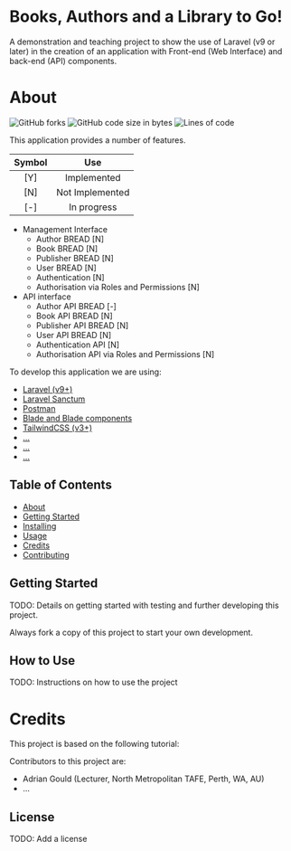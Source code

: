 # Books, Authors and a Library to Go!

A demonstration and teaching project to show the use of Laravel (v9 or
later) in the creation of an application with Front-end (Web Interface)
and back-end (API) components.

# About
![GitHub forks](https://img.shields.io/github/forks/AdyGCode/ICT50120-SaaS-Library?logo=GitHub&color=%23dc2626)
![GitHub code size in bytes](https://img.shields.io/github/languages/code-size/AdyGCode/ICT50120-SaaS-Library?color=%23059669&logo=GitHub)
![Lines of code](https://img.shields.io/tokei/lines/github/AdyGCode/ICT50120-SaaS-Library?color=%23f59e0b)

This application provides a number of features.

|  Symbol  |       Use       |
|:--------:|:---------------:|
|   [Y]    |   Implemented   |
|   [N]    | Not Implemented |
|   [-]    |   In progress   |

- Management Interface
    - Author BREAD [N]
    - Book BREAD [N]
    - Publisher BREAD [N]
    - User BREAD [N]
    - Authentication [N]
    - Authorisation via Roles and Permissions [N]
- API interface
    - Author API BREAD [-]
    - Book API BREAD [N]
    - Publisher API  BREAD [N]
    - User API BREAD [N]
    - Authentication API  [N]
    - Authorisation API via Roles and Permissions [N]

To develop this application we are using:
- [Laravel (v9+)](https://laravel.com)
- [Laravel Sanctum](https://laravel.com/docs/9.x/sanctum)
- [Postman](#)
- [Blade and Blade components](https://laravel.com/docs/9.x/blade)
- [TailwindCSS (v3+)](https://tailwindcss.com)
- [...](#)
- [...](#)
- [...](#)

## Table of Contents

- [About](#about)
- [Getting Started](#getting_started)
- [Installing](#installing)
- [Usage](#usage)
- [Credits](#credits)
- [Contributing](#contributing)


## Getting Started

TODO: Details on getting started with testing and further
developing this project.

Always fork a copy of this project to start your own development.

## How to Use

TODO: Instructions on how to use the project

# Credits
   
This project is based on the following tutorial:


Contributors to this project are:
- Adrian Gould (Lecturer, North Metropolitan TAFE, Perth, WA, AU)
- ...

## License

TODO: Add a license
